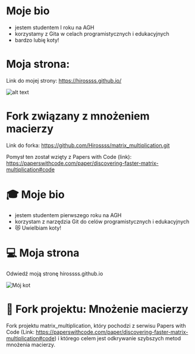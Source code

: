 # Moje bio
- jestem studentem I roku na AGH
- korzystamy z Gita w celach programistycznych i edukacyjnych
- bardzo lubię koty!

# Moja strona:
Link do mojej strony: https://hirossss.github.io/

![alt text](https://tueuropa.pl/uploads/articles_files/2021/11/05/6e7f9516-1948-d9e8-ca22-00007380aca5.jpg)

# Fork związany z mnożeniem macierzy
Link do forka: https://github.com/Hirossss/matrix_multiplication.git

Pomysł ten został wzięty z Papers with Code (link): 
https://paperswithcode.com/paper/discovering-faster-matrix-multiplication#code 



# :mortar_board: Moje bio
- jestem studentem pierwszego roku na AGH
- korzystam z narzędzia Git do celów programistycznych i edukacyjnych
- :heart_eyes_cat: Uwielbiam koty!

# :computer: Moja strona
Odwiedź moją stronę hirossss.github.io

![Mój kot](https://tueuropa.pl/uploads/articles_files/2021/11/05/6e7f9516-1948-d9e8-ca22-00007380aca5.jpg)

# :wrench: Fork projektu: Mnożenie macierzy
Fork projektu matrix_multiplication, który pochodzi z serwisu Papers with Code (Link: https://paperswithcode.com/paper/discovering-faster-matrix-multiplication#code) i którego celem jest odkrywanie szybszych metod mnożenia macierzy.
